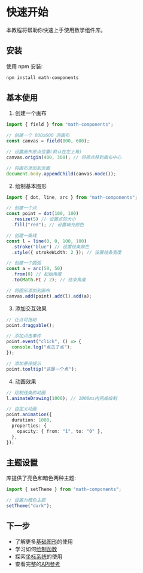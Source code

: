 # 快速开始

本教程将帮助你快速上手使用数学组件库。

## 安装

使用 npm 安装:

```bash
npm install math-components
```

## 基本使用

1. 创建一个画布

```typescript
import { field } from "math-components";

// 创建一个 800x600 的画布
const canvas = field(800, 600);

// 设置画布原点位置(默认在左上角)
canvas.origin(400, 300); // 将原点移到画布中心

// 将画布添加到页面
document.body.appendChild(canvas.node());
```

2. 绘制基本图形

```typescript
import { dot, line, arc } from "math-components";

// 创建一个点
const point = dot(100, 100)
  .resize(5) // 设置点的大小
  .fill("red"); // 设置填充颜色

// 创建一条线
const l = line(0, 0, 100, 100)
  .stroke("blue") // 设置线条颜色
  .style({ strokeWidth: 2 }); // 设置线条宽度

// 创建一个圆弧
const a = arc(50, 50)
  .from(0) // 起始角度
  .to(Math.PI / 2); // 结束角度

// 将图形添加到画布
canvas.add(point).add(l).add(a);
```

3. 添加交互效果

```typescript
// 让点可拖动
point.draggable();

// 添加点击事件
point.event("click", () => {
  console.log("点击了点");
});

// 添加悬停提示
point.tooltip("这是一个点");
```

4. 动画效果

```typescript
// 绘制线条的动画
l.animateDrawing(1000); // 1000ms内完成绘制

// 自定义动画
point.animation({
  duration: 1000,
  properties: {
    opacity: { from: "1", to: "0" },
  },
});
```

## 主题设置

库提供了亮色和暗色两种主题:

```typescript
import { setTheme } from "math-components";

// 设置为暗色主题
setTheme("dark");
```

## 下一步

- 了解更多[基础图形](./basic-shapes.md)的使用
- 学习如何[绘制函数](./functions.md)
- 探索[坐标系统](./coordinate-system.md)的使用
- 查看完整的[API参考](../api/README.md)
